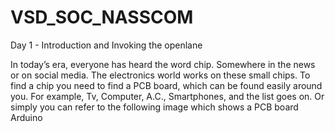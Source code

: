 # VSD_SOC_NASSCOM

Day 1 - Introduction and Invoking the openlane

In today’s era, everyone has heard the word chip. Somewhere in the news or on social media. The electronics world works on these small chips. To find a chip you need to find a PCB board, which can be found easily around you. For example, Tv, Computer, A.C., Smartphones, and the list goes on. Or simply you can refer to the following image which shows a PCB board Arduino

